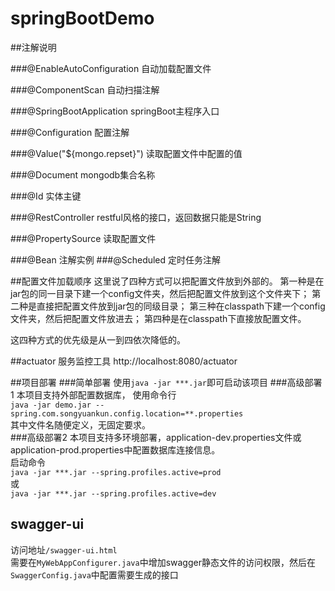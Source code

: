 # springBootDemo

##注解说明

###@EnableAutoConfiguration 自动加载配置文件

###@ComponentScan   自动扫描注解

###@SpringBootApplication   springBoot主程序入口

###@Configuration   配置注解

###@Value("${mongo.repset}")   读取配置文件中配置的值

###@Document  mongodb集合名称

###@Id  实体主键

###@RestController  restful风格的接口，返回数据只能是String

###@PropertySource  读取配置文件

###@Bean    注解实例
###@Scheduled    定时任务注解




##配置文件加载顺序
这里说了四种方式可以把配置文件放到外部的。 
第一种是在jar包的同一目录下建一个config文件夹，然后把配置文件放到这个文件夹下； 
第二种是直接把配置文件放到jar包的同级目录； 
第三种在classpath下建一个config文件夹，然后把配置文件放进去； 
第四种是在classpath下直接放配置文件。

这四种方式的优先级是从一到四依次降低的。

##actuator 服务监控工具
http://localhost:8080/actuator


##项目部署
   ###简单部署
   使用`java -jar ***.jar`即可启动该项目
   ###高级部署1
   本项目支持外部配置数据库，
   使用命令行<br/>
`java -jar demo.jar --spring.com.songyuankun.config.location=**.properties`<br/>
   其中文件名随便定义，无固定要求。<br/>
   ###高级部署2
   本项目支持多环境部署，application-dev.properties文件或application-prod.properties中配置数据库连接信息。<br/>
   启动命令<br/>`java -jar ***.jar --spring.profiles.active=prod`<br/>或<br/>
   `java -jar ***.jar --spring.profiles.active=dev`<br/>



## swagger-ui
访问地址`/swagger-ui.html`<br/>
需要在`MyWebAppConfigurer.java`中增加swagger静态文件的访问权限，然后在`SwaggerConfig.java`中配置需要生成的接口